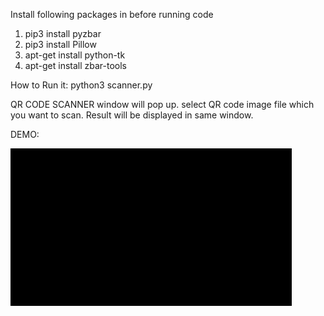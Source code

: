 Install following packages in before running code

1. pip3 install pyzbar
2. pip3 install Pillow
3. apt-get install python-tk
4. apt-get install zbar-tools

How to Run it: 
    python3 scanner.py

QR CODE SCANNER window will pop up.
select QR code image file which you want to scan.
Result will be displayed in same window.

DEMO:

![alt text](demo.gif)
